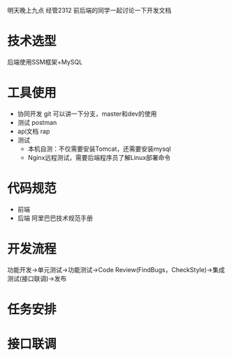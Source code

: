 
明天晚上九点 经管2312
  前后端的同学一起讨论一下开发文档

# 技术选型

后端使用SSM框架+MySQL
# 工具使用
- 协同开发 git 可以讲一下分支，master和dev的使用
- 测试 postman
- api文档 rap
- 测试
    - 本机自测：不仅需要安装Tomcat，还需要安装mysql
    - Nginx远程测试，需要后端程序员了解Linux部署命令

# 代码规范
- 前端
- 后端 阿里巴巴技术规范手册
# 开发流程
功能开发->单元测试->功能测试->Code Review(FindBugs，CheckStyle)->集成测试(接口联调)->发布
# 任务安排

# 接口联调
